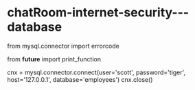 # chatRoom-internet-security---database


from mysql.connector import errorcode

from __future__ import print_function

cnx = mysql.connector.connect(user='scott', password='tiger',
                              host='127.0.0.1',
                              database='employees')
                              cnx.close()
